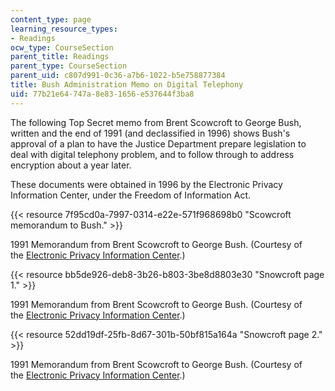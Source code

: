```yaml
---
content_type: page
learning_resource_types:
- Readings
ocw_type: CourseSection
parent_title: Readings
parent_type: CourseSection
parent_uid: c807d991-0c36-a7b6-1022-b5e758877384
title: Bush Administration Memo on Digital Telephony
uid: 77b21e64-747a-8e83-1656-e537644f3ba8
---
```


The following Top Secret memo from Brent Scowcroft to George Bush, written and the end of 1991 (and declassified in 1996) shows Bush's approval of a plan to have the Justice Department prepare legislation to deal with digital telephony problem, and to follow through to address encryption about a year later.

These documents were obtained in 1996 by the Electronic Privacy Information Center, under the Freedom of Information Act.

{{< resource 7f95cd0a-7997-0314-e22e-571f968698b0 "Scowcroft memorandum to Bush." >}}

1991 Memorandum from Brent Scowcroft to George Bush. (Courtesy of the [Electronic Privacy Information Center](http://www.epic.org/).)

{{< resource bb5de926-deb8-3b26-b803-3be8d8803e30 "Snowcroft page 1." >}}

1991 Memorandum from Brent Scowcroft to George Bush. (Courtesy of the [Electronic Privacy Information Center](http://www.epic.org/).)

{{< resource 52dd19df-25fb-8d67-301b-50bf815a164a "Snowcroft page 2." >}}

1991 Memorandum from Brent Scowcroft to George Bush. (Courtesy of the [Electronic Privacy Information Center](http://www.epic.org/).)